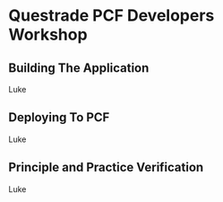 # Questrade PCF Developers Workshop

## Building The Application

Luke

## Deploying To PCF

Luke

## Principle and Practice Verification

Luke
